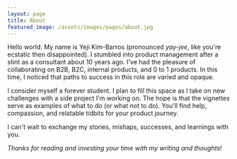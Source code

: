 ```yaml
---
layout: page
title: About
featured_image: /assets/images/pages/about.jpg
---
```


Hello world. My name is Yeji Kim-Barros (pronounced *yay-jee*, like you're ecstatic then disappointed). I stumbled into product management after a stint as a consultant about 10 years ago. I've had the pleasure of collaborating on B2B, B2C, internal products, and 0 to 1 products. In this time, I noticed that paths to success in this role are varied and opaque.  

I consider myself a forever student. I plan to fill this space as I take on new challenges with a side project I'm working on. The hope is that the vignettes serve as examples of what to do (or what not to do). You'll find help, compassion, and relatable tidbits for your product journey.

I can't wait to exchange my stories, mishaps, successes, and learnings with you.

*Thanks for reading and investing your time with my writing and thoughts!*

